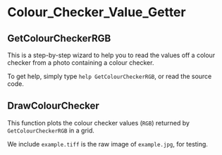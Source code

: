 # Colour_Checker_Value_Getter
## GetColourCheckerRGB
This is a step-by-step wizard to help you to read the values off a colour 
checker from a photo containing a colour checker. 

To get help, simply type ``help GetColourCheckerRGB``, or read the source
code. 

## DrawColourChecker
This function plots  the colour checker values (``RGB``) returned by 
``GetColourCheckerRGB`` in a grid.

We include ``example.tiff`` is the raw image of ``example.jpg``, for
testing. 